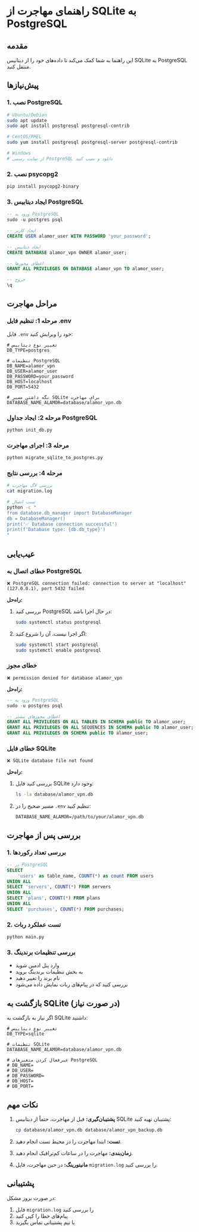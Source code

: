 # راهنمای مهاجرت از SQLite به PostgreSQL

## مقدمه
این راهنما به شما کمک می‌کند تا داده‌های خود را از دیتابیس SQLite به PostgreSQL منتقل کنید.

## پیش‌نیازها

### 1. نصب PostgreSQL
```bash
# Ubuntu/Debian
sudo apt update
sudo apt install postgresql postgresql-contrib

# CentOS/RHEL
sudo yum install postgresql postgresql-server postgresql-contrib

# Windows
# از سایت رسمی PostgreSQL دانلود و نصب کنید
```

### 2. نصب psycopg2
```bash
pip install psycopg2-binary
```

### 3. ایجاد دیتابیس PostgreSQL
```sql
-- ورود به PostgreSQL
sudo -u postgres psql

-- ایجاد کاربر
CREATE USER alamor_user WITH PASSWORD 'your_password';

-- ایجاد دیتابیس
CREATE DATABASE alamor_vpn OWNER alamor_user;

-- اعطای مجوزها
GRANT ALL PRIVILEGES ON DATABASE alamor_vpn TO alamor_user;

-- خروج
\q
```

## مراحل مهاجرت

### مرحله 1: تنظیم فایل .env
فایل `.env` خود را ویرایش کنید:

```env
# تغییر نوع دیتابیس
DB_TYPE=postgres

# تنظیمات PostgreSQL
DB_NAME=alamor_vpn
DB_USER=alamor_user
DB_PASSWORD=your_password
DB_HOST=localhost
DB_PORT=5432

# نگه داشتن مسیر SQLite برای مهاجرت
DATABASE_NAME_ALAMOR=database/alamor_vpn.db
```

### مرحله 2: ایجاد جداول PostgreSQL
```bash
python init_db.py
```

### مرحله 3: اجرای مهاجرت
```bash
python migrate_sqlite_to_postgres.py
```

### مرحله 4: بررسی نتایج
```bash
# بررسی لاگ مهاجرت
cat migration.log

# تست اتصال
python -c "
from database.db_manager import DatabaseManager
db = DatabaseManager()
print('✅ Database connection successful')
print(f'Database type: {db.db_type}')
"
```

## عیب‌یابی

### خطای اتصال به PostgreSQL
```
❌ PostgreSQL connection failed: connection to server at "localhost" (127.0.0.1), port 5432 failed
```

**راه‌حل:**
1. بررسی کنید PostgreSQL در حال اجرا باشد:
   ```bash
   sudo systemctl status postgresql
   ```

2. اگر اجرا نیست، آن را شروع کنید:
   ```bash
   sudo systemctl start postgresql
   sudo systemctl enable postgresql
   ```

### خطای مجوز
```
❌ permission denied for database alamor_vpn
```

**راه‌حل:**
```sql
-- ورود به PostgreSQL
sudo -u postgres psql

-- اعطای مجوزهای بیشتر
GRANT ALL PRIVILEGES ON ALL TABLES IN SCHEMA public TO alamor_user;
GRANT ALL PRIVILEGES ON ALL SEQUENCES IN SCHEMA public TO alamor_user;
GRANT ALL PRIVILEGES ON SCHEMA public TO alamor_user;
```

### خطای فایل SQLite
```
❌ SQLite database file not found
```

**راه‌حل:**
1. بررسی کنید فایل SQLite وجود دارد:
   ```bash
   ls -la database/alamor_vpn.db
   ```

2. مسیر صحیح را در `.env` تنظیم کنید:
   ```env
   DATABASE_NAME_ALAMOR=/path/to/your/alamor_vpn.db
   ```

## بررسی پس از مهاجرت

### 1. بررسی تعداد رکوردها
```sql
-- در PostgreSQL
SELECT 
    'users' as table_name, COUNT(*) as count FROM users
UNION ALL
SELECT 'servers', COUNT(*) FROM servers
UNION ALL
SELECT 'plans', COUNT(*) FROM plans
UNION ALL
SELECT 'purchases', COUNT(*) FROM purchases;
```

### 2. تست عملکرد ربات
```bash
python main.py
```

### 3. بررسی تنظیمات برندینگ
- وارد پنل ادمین شوید
- به بخش تنظیمات برندینگ بروید
- نام برند را تغییر دهید
- بررسی کنید که در پیام‌های ربات نمایش داده می‌شود

## بازگشت به SQLite (در صورت نیاز)

اگر نیاز به بازگشت به SQLite داشتید:

```env
# تغییر نوع دیتابیس
DB_TYPE=sqlite

# تنظیمات SQLite
DATABASE_NAME_ALAMOR=database/alamor_vpn.db

# غیرفعال کردن متغیرهای PostgreSQL
# DB_NAME=
# DB_USER=
# DB_PASSWORD=
# DB_HOST=
# DB_PORT=
```

## نکات مهم

1. **پشتیبان‌گیری:** قبل از مهاجرت، حتماً از دیتابیس SQLite پشتیبان تهیه کنید:
   ```bash
   cp database/alamor_vpn.db database/alamor_vpn_backup.db
   ```

2. **تست:** ابتدا مهاجرت را در محیط تست انجام دهید.

3. **زمان‌بندی:** مهاجرت را در ساعات کم‌ترافیک انجام دهید.

4. **مانیتورینگ:** در حین مهاجرت، فایل `migration.log` را بررسی کنید.

## پشتیبانی

در صورت بروز مشکل:
1. فایل `migration.log` را بررسی کنید
2. پیام‌های خطا را کپی کنید
3. با تیم پشتیبانی تماس بگیرید
